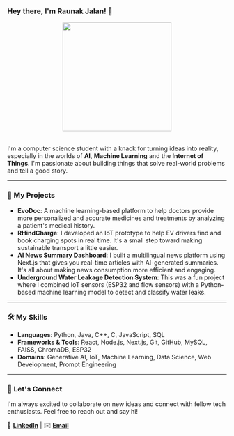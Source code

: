 ### Hey there, I'm Raunak Jalan! 👋

<div align="center">
  <img src="https://media4.giphy.com/media/v1.Y2lkPTc5MGI3NjExcXhvcmI2c2MxY3dmbjdsanBzdDQ3azhxM2ZzaTE4d2JhNGQ4d2RqbiZlcD12MV9pbnRlcm5hbF9naWZfYnlfaWQmY3Q9Zw/ASd0Ukj0y3qMM/giphy.gif"A coding wizard typing on a laptop" width="250" />
</div>

<br>

I'm a computer science student with a knack for turning ideas into reality, especially in the worlds of **AI**, **Machine Learning** and the **Internet of Things**. 
I'm passionate about building things that solve real-world problems and tell a good story.

---

### 🚀 My Projects

* **EvoDoc**: A machine learning-based platform to help doctors provide more personalized and accurate medicines and treatments by analyzing a patient's medical history.
* **RHindCharge**: I developed an IoT prototype to help EV drivers find and book charging spots in real time. It's a small step toward making sustainable transport a little easier.
* **AI News Summary Dashboard**: I built a multilingual news platform using Next.js that gives you real-time articles with AI-generated summaries. It's all about making news consumption more efficient and engaging.
* **Underground Water Leakage Detection System**: This was a fun project where I combined IoT sensors (ESP32 and flow sensors) with a Python-based machine learning model to detect and classify water leaks.

---

### 🛠️ My Skills

* **Languages**: Python, Java, C++, C, JavaScript, SQL
* **Frameworks & Tools**: React, Node.js, Next.js, Git, GitHub, MySQL, FAISS, ChromaDB, ESP32
* **Domains**: Generative AI, IoT, Machine Learning, Data Science, Web Development, Prompt Engineering

---

### 🤝 Let's Connect

I'm always excited to collaborate on new ideas and connect with fellow tech enthusiasts. Feel free to reach out and say hi!

🔗 **[LinkedIn](https://www.linkedin.com/in/jalan-raunak/)** | ✉️ **[Email](jalan.raunak@outlook.com)**
